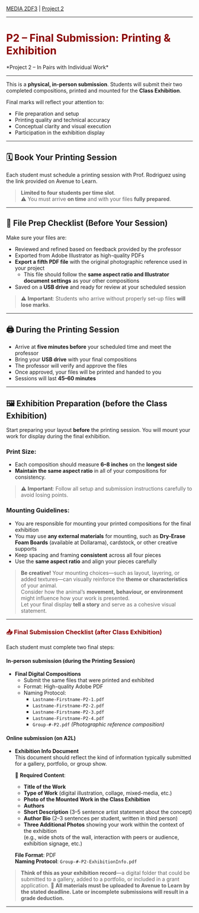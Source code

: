 [MEDIA 2DF3](README.md) | [Project 2](P2-README.md)

-------------------------------------------------------------------------------

<h1 style="color: darkred;">P2 – Final Submission: Printing & Exhibition</h1>  
*Project 2 – In Pairs with Individual Work*

---

This is a **physical, in-person submission**. Students will submit their two completed compositions, printed and mounted for the **Class Exhibition**.

Final marks will reflect your attention to:
- File preparation and setup
- Printing quality and technical accuracy
- Conceptual clarity and visual execution
- Participation in the exhibition display

---

## 🗓️ Book Your Printing Session

Each student must schedule a printing session with Prof. Rodriguez using the link provided on Avenue to Learn.

> **Limited to four students per time slot**.  
> ⚠️ You must arrive **on time** and with your files **fully prepared**.

---

## 💾 File Prep Checklist (Before Your Session)

Make sure your files are:

- Reviewed and refined based on feedback provided by the professor  
- Exported from Adobe Illustrator as high-quality PDFs  
- **Export a fifth PDF file** with the original photographic reference used in your project  
  - This file should follow the **same aspect ratio and Illustrator document settings** as your other compositions  
- Saved on a **USB drive** and ready for review at your scheduled session

> ⚠️ **Important**: Students who arrive without properly set-up files **will lose marks**.

---

## 🖨 During the Printing Session

- Arrive at **five minutes before** your scheduled time and meet the professor
- Bring your **USB drive** with your final compositions
- The professor will verify and approve the files
- Once approved, your files will be printed and handed to you
- Sessions will last **45–60 minutes**

---

## 🖼️ Exhibition Preparation (before the Class Exhibition)

Start preparing your layout **before** the printing session. You will mount your work for display during the final exhibition.

### Print Size:
- Each composition should measure **6–8 inches** on the **longest side**
- **Maintain the same aspect ratio** in all of your compositions for consistency.

> ⚠️ **Important**: Follow all setup and submission instructions carefully to avoid losing points.

### Mounting Guidelines:

- You are responsible for mounting your printed compositions for the final exhibition  
- You may use **any external materials** for mounting, such as **Dry-Erase Foam Boards** (available at Dollarama), cardstock, or other creative supports  
- Keep spacing and framing **consistent** across all four pieces  
- Use the **same aspect ratio** and align your pieces carefully 

> **Be creative!** Your mounting choices—such as layout, layering, or added textures—can visually reinforce the **theme or characteristics** of your animal.  
> Consider how the animal’s **movement, behaviour, or environment** might influence how your work is presented.  
> Let your final display **tell a story** and serve as a cohesive visual statement.

---

<h3 style="color: darkred;">📥 Final Submission Checklist (after Class Exhibition)</h3>

Each student must complete two final steps:

#### In-person submission (during the Printing Session)

- **Final Digital Compositions**  
  - Submit the same files that were printed and exhibited  
  - Format: High-quality Adobe PDF  
  - Naming Protocol:  
    - `Lastname-Firstname-P2-1.pdf`  
    - `Lastname-Firstname-P2-2.pdf`
    - `Lastname-Firstname-P2-3.pdf`  
    - `Lastname-Firstname-P2-4.pdf`  
    - `Group-#-P2.pdf` *(Photographic reference composition)*

#### Online submission (on A2L)

- **Exhibition Info Document**  
  This document should reflect the kind of information typically submitted for a gallery, portfolio, or group show.

  📄 **Required Content**:
  - **Title of the Work**
  - **Type of Work** (digital illustration, collage, mixed-media, etc.) 
  - **Photo of the Mounted Work in the Class Exhibition**  
  - **Authors** 
  - **Short Description** (3–5 sentence artist statement about the concept)  
  - **Author Bio** (2–3 sentences per student, written in third person)  
  - **Three Additional Photos** showing your work within the context of the exhibition  
    (e.g., wide shots of the wall, interaction with peers or audience, exhibition signage, etc.)

  **File Format**: PDF  
  **Naming Protocol**: `Group-#-P2-ExhibitionInfo.pdf`

> **Think of this as your exhibition record**—a digital folder that could be submitted to a gallery, added to a portfolio, or included in a grant application.
> 📌 **All materials must be uploaded to Avenue to Learn by the stated deadline. Late or incomplete submissions will result in a grade deduction.**

---

